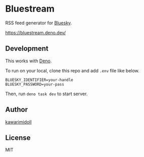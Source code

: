 # Bluestream

RSS feed generator for [Bluesky](https://bsky.app).

https://bluestream.deno.dev/

## Development

This works with [Deno](https://deno.land).

To run on your local, clone this repo and add `.env` file like below.

```
BLUESKY_IDENTIFIER=your-handle
BLUESKY_PASSWORD=your-pass
```

Then, run `deno task dev` to start server.


## Author

[kawarimidoll](https://staging.bsky.app/profile/did:plc:okalufxun5rpqzdrwf5bpu3d)

## License

MIT
